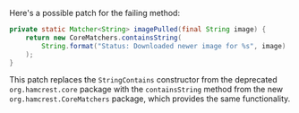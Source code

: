 Here's a possible patch for the failing method:

```java
private static Matcher<String> imagePulled(final String image) {
    return new CoreMatchers.containsString(
        String.format("Status: Downloaded newer image for %s", image)
    );
}
```

This patch replaces the `StringContains` constructor from the deprecated `org.hamcrest.core` package with the `containsString` method from the new `org.hamcrest.CoreMatchers` package, which provides the same functionality.